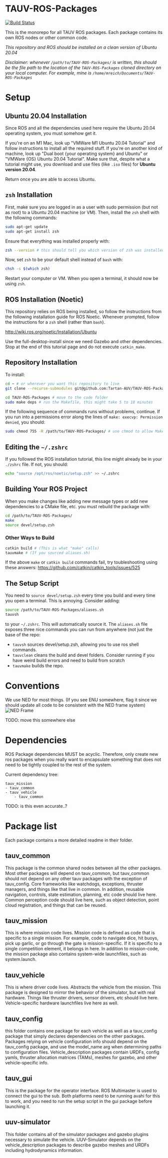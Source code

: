 # TAUV-ROS-Packages 
[![Build Status](https://travis-ci.com/Tartan-AUV/TAUV-ROS-Packages.svg?token=FrwKiSXG1hQbYsyh6LNc&branch=master)](https://travis-ci.com/Tartan-AUV/TAUV-ROS-Packages)

This is the monorepo for all TAUV ROS packages. Each package contains its own ROS nodes or other common code.

*This repository and ROS should be installed on a clean version of Ubuntu 20.04*

*Disclaimer: whenever `/path/to/TAUV-ROS-Packages/` is written, this should be the file path to the location of the `TAUV-ROS-Packages` cloned directory on your local computer. For example, mine is `/home/mreich/Documents/TAUV-ROS-Packages`*

# Setup
## Ubuntu 20.04 Installation
Since ROS and all the dependencies used here require the Ubuntu 20.04 operating system, you must somehow get it.

If you're on an M1 Mac, look up "VMWare M1 Ubuntu 20.04 Tutorial" and follow instructions to install all the required stuff. If you're on another kind of machine, look up "Dual boot {your operating system} and Ubuntu" or "VMWare {OS} Ubuntu 20.04 Tutorial". Make sure that, despite what a tutorial might use, you download and use files (like `.iso` files) for **Ubuntu version 20.04**.

Return once you are able to access Ubuntu.

## `zsh` Installation
First, make sure you are logged in as a user with sudo permission (but not as root) to a Ubuntu 20.04 machine (or VM). Then, install the `zsh` shell with the following commands:
```bash
sudo apt-get update
sudo apt-get install zsh
```

Ensure that everything was installed properly with:
```bash
zsh --version # this should tell you which version of zsh was installed
```

Now, set `zsh` to be your default shell instead of `bash` with:
```bash
chsh -s $(which zsh)
```
Restart your computer or VM. When you open a terminal, it should now be using `zsh`. 

## ROS Installation (Noetic)
This repository relies on ROS being installed, so follow the instructions from the following installation guide for ROS Noetic. Whenever prompted, follow the instructions for a `zsh` shell (rather than `bash`).

http://wiki.ros.org/noetic/Installation/Ubuntu

Use the full-desktop-install since we need Gazebo and other dependencies. Stop at the end of this tutorial page and do not execute `catkin_make`.

## Repository Installation
To install:
```bash
cd ~ # or wherever you want this repository to live
git clone --recurse-submodules git@github.com:Tartan-AUV/TAUV-ROS-Packages.git # clone the code

cd TAUV-ROS-Packages # move to the code folder
sudo make deps # run the Makefile, this might take 5 to 10 minutes
```

If the following sequence of commands runs without problems, continue. If you run into a permissions error along the lines of `make: execvp: Permission denied`, you should:

```bash
sudo chmod 755 -R /path/to/TAUV-ROS-Packages/ # use chmod to allow Makefiles and .sh files to be executed
```

## Editing the `~/.zshrc`
If you followed the ROS installation tutorial, this line might already be in your `./zshrc` file. If not, you should:
```bash
echo "source /opt/ros/noetic/setup.zsh" >> ~/.zshrc
```

## Building Your ROS Project
When you make changes like adding new message types or add new dependencies to a CMake file, etc. you must rebuild the package with:
```bash
cd /path/to/TAUV-ROS-Packages/
make
source devel/setup.zsh
```
    
### Other Ways to Build
```bash
catkin build # (This is what "make" calls)
tauvmake # (If you sourced aliases.sh)
```
If the above `make` or `catkin build` commands fail, try toubleshooting using these answers: https://github.com/catkin/catkin_tools/issues/525

## The Setup Script
You need to `source devel/setup.zsh` every time you build and every time you open a terminal. This is annoying. Consider adding:
```bash
source /path/to/TAUV-ROS-Packages/aliases.sh
tauvsh
```
to your `~/.zshrc`. This will automatically source it. The `aliases.sh` file exposes three nice commands you can run from anywhere (not just the base of the repo:

 * `tauvsh` sources devel/setup.zsh, allowing you to use ros shell commands.
 * `tauvclean` cleans the build and devel folders. Consider running if you have weird build errors and need to build from scratch
 * `tauvmake` builds the repo.

# Conventions
We use NED for most things. (If you see ENU somewhere, flag it since we should update all code to be consistent with the NED frame system)
![NED Frame](https://www.researchgate.net/publication/324590547/figure/fig3/AS:616757832200198@1524057934794/Body-frame-and-NED-frame-representation-of-linear-velocities-u-v-w-forces-X-Y-Z.png)

TODO: move this somewhere else

# Dependencies

ROS Package dependencies MUST be acyclic. Therefore, only create new ros packages when you really want to encapsulate something that does not need to be tightly coupled to the rest of the system.

Current dependency tree:

```
tauv_mission
- tauv_common
- tauv_vehicle
	- tauv_common
```

TODO: is this even accurate..?

# Package list
Each package contains a more detailed readme in their folder.

## tauv_common
This package is the common shared nodes between all the other packages. Most other packages will depend on tauv_common, but tauv_common should not depend on any other tauv packages with the exception of tauv_config.
Core frameworks like watchdogs, exceptions, thruster managers, and things like that live in common. In addition, reusable navigation, controls, state estimation, planning, etc code should live here. Common perception code should live here, such as object detection, point cloud registration, and things that can be reused.

## tauv_mission
This is where mission code lives. Mission code is defined as code that is specific to a single mission. For example, code to navigate dice, hit buoys, pick up garlic, or go through the gate is mission-specific. If it is specific to a single competition element, it belongs in here.
In addition to mission-code, the mission package also contains system-wide launchfiles, such as system.launch.

## tauv_vehicle
This is where driver code lives. Abstracts the vehicle from the mission. This package is designed to mirror the behavior of the simulator, but with real hardware. Things like thruster drivers, sensor drivers, etc should live here. Vehicle-specific hardware launchfiles live here as well.

## tauv_config
this folder contains one package for each vehicle as well as a tauv_config package that simply declares dependencies on the other packages. Packages relying on vehicle configuration info should depend on the tauv_config package, and use the model_name arg when determining paths to configuration files. Vehicle_description packages contain URDFs, config yamls, thruster allocation matrices (TAMs), meshes for gazebo, and other vehicle-specific info.

## tauv_gui
This is the package for the operator interface. ROS Multimaster is used to connect the gui to the sub. Both platforms need to be running avahi for this to work, and you need to run the setup script in the gui package before launching it.

## uuv-simulator
This folder contains all of the simulator packages and gazebo plugins necessary to simulate the vehicle. UUV-Simulator depends on the vehicle_description packages to describe gazebo meshes and URDFs including hydrodynamics information.
